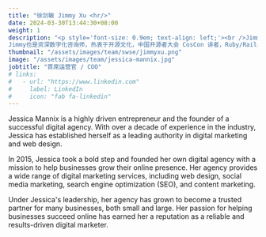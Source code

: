 ```yaml
---
title: "徐剑敏 Jimmy Xu <hr/>"
date: 2024-03-30T13:44:30+08:00
weight: 1
description: "<p style='font-size: 0.9em; text-align: left;'><br />Jimmy 曾历任微软中国、DXC、IBM 与 HP等IT公司的技术与管理职务。2022至2023年，在财富500强供应链规划领导者，米巴赫科技中国区任 CIO与数字化事业部总经理。2021至2022年，在人工智能 NLP 赛道的独角兽竹间智能，担任交付总经理。<br /><br />
Jimmy也是资深数字化咨询师，热衷于开源文化，中国开源者大会 CosCon 讲者，Ruby/Rails 和 Python 的全栈工程师。</p>"
thumbnail: "/assets/images/team/swse/jimmyxu.png"
image: "/assets/images/team/jessica-mannix.jpg"
jobtitle: "首席运营官 / COO"
# links:
#   - url: "https://www.linkedin.com"
#     label: LinkedIn
#     icon: "fab fa-linkedin"
---
```


Jessica Mannix is a highly driven entrepreneur and the founder of a successful digital agency. With over a decade of experience in the industry, Jessica has established herself as a leading authority in digital marketing and web design.

In 2015, Jessica took a bold step and founded her own digital agency with a mission to help businesses grow their online presence. Her agency provides a wide range of digital marketing services, including web design, social media marketing, search engine optimization (SEO), and content marketing.

Under Jessica's leadership, her agency has grown to become a trusted partner for many businesses, both small and large. Her passion for helping businesses succeed online has earned her a reputation as a reliable and results-driven digital marketer.